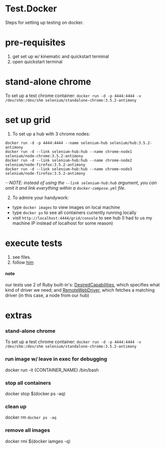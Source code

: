 # Test.Docker
Steps for setting up testing on docker.

# pre-requisites
1. get set up w/ kinematic and quickstart terminal
2. open quickstart terminal

# stand-alone chrome
To set up a test chrome container: `docker run -d -p 4444:4444 -v /dev/shm:/dev/shm selenium/standalone-chrome:3.5.2-antimony`

# set up grid
1. To set up a hub with 3 chrome nodes:
```
docker run -d -p 4444:4444 --name selenium-hub selenium/hub:3.5.2-antimony
docker run -d --link selenium-hub:hub --name chrome-node1 selenium/node-chrome:3.5.2-antimony
docker run -d --link selenium-hub:hub --name chrome-node2 selenium/node-firefox:3.5.2-antimony
docker run -d --link selenium-hub:hub --name chrome-node3 selenium/node-firefox:3.5.2-antimony
```

⋅⋅⋅*NOTE: instead of using the `--link selenium-hub:hub` argument, you can omit it and link everything within a `docker-compose.yml` file.*

2. To admire your handywork:
* type `docker images` to view images on local machine
* type `docker ps` to see all containers currently running locally
* visit `http://localhost:4444/grid/console` to see hub (I had to us my machine IP instead of localhost for some reason)

# execute tests
1. see files.
2. follow [him](https://github.com/jfroom/docker-compose-rails-selenium-example)

#### note
our tests use 2 of Ruby built-in's: [DesiredCapabilities](https://github.com/SeleniumHQ/selenium/wiki/DesiredCapabilities), which specifies what kind of driver we need; and [RemoteWebDriver](https://github.com/SeleniumHQ/selenium/wiki/RemoteWebDriver), which fetches a matching driver (in this case, a node from our hub)

# extras
### stand-alone chrome
To set up a test chrome container: `docker run -d -p 4444:4444 -v /dev/shm:/dev/shm selenium/standalone-chrome:3.5.2-antimony`
### run image w/ leave in exec for debugging
docker run -it {CONTAINER_NAME} /bin/bash
### stop all containers
docker stop $(docker ps -aq)
### clean up
docker rm `docker ps -aq`
### remove all images
docker rmi $(docker iamges -q)
